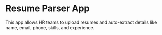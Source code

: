 # Resume Parser App

This app allows HR teams to upload resumes and auto-extract details like name, email, phone, skills, and experience.
